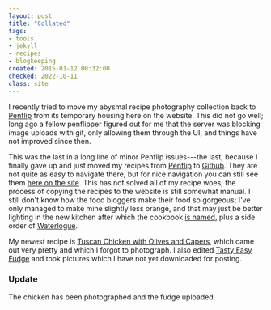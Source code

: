 ```yaml
---
layout: post
title: "Collated"
tags:
- tools
- jekyll
- recipes
- blogkeeping
created: 2015-01-12 00:32:00
checked: 2022-10-11
class: site
---
```

I recently tried to move my abysmal recipe photography collection back to [Penflip](http://web.archive.org/web/20160503094920/https://www.penflip.com/) from its temporary housing here on the website.  This did not go well; long ago a fellow penflipper figured out for me that the server was blocking image uploads with git, only allowing them through the UI, and things have not improved since then.

This was the last in a long line of minor Penflip issues---the last, because I finally gave up and just moved my recipes from [Penflip](http://web.archive.org/web/20160505184146/https://www.penflip.com/mcdemarco/the-new-kitchen-cookbook) to [Github](https://github.com/mcdemarco/the-new-kitchen-cookbook/).  They are not quite as easy to navigate there, but for nice navigation you can still see them [here on the site](/recipes/).  This has not solved all of my recipe woes; the process of copying the recipes to the website is still somewhat manual.  I still don't know how the food bloggers make their food so gorgeous; I've only managed to make mine slightly less orange, and that may just be better lighting in the new kitchen after which the cookbook [is named](/recipes/preface/kitchens/), plus a side order of [Waterlogue](http://www.waterlogueapp.com).

My newest recipe is [Tuscan Chicken with Olives and Capers](/recipes/poultry/tuscanChicken/), which came out very pretty and which I forgot to photograph.  I also edited [Tasty Easy Fudge](/recipes/sweets/easyFudge/) and took pictures which I have not yet downloaded for posting.

### Update

The chicken has been photographed and the fudge uploaded.
